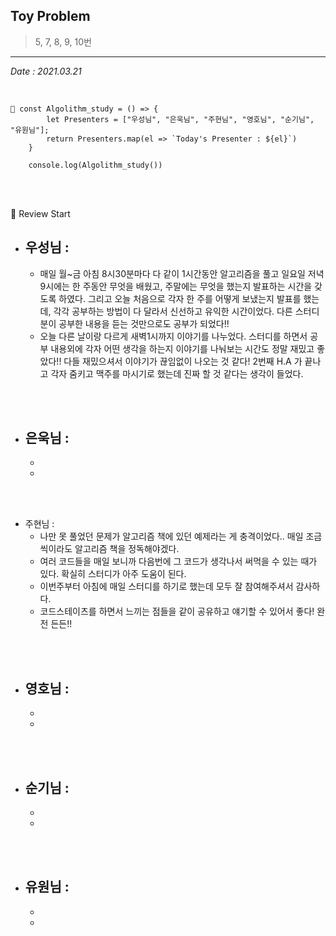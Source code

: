 ## Toy Problem

> 5, 7, 8, 9, 10번

---

_Date : 2021.03.21_

<br/>

```
📌 const Algolithm_study = () => {
        let Presenters = ["우성님", "은욱님", "주현님", "영호님", "순기님", "유원님"];
        return Presenters.map(el => `Today's Presenter : ${el}`)
    }

    console.log(Algolithm_study())
```

<br/>
<br/>

🙌 Review Start

- ## 우성님 :
  - 매일 월~금 아침 8시30분마다 다 같이 1시간동안 알고리즘을 풀고 일요일 저녁9시에는 한 주동안 무엇을 배웠고, 주말에는 무엇을 했는지 발표하는 시간을 갖도록 하였다. 그리고 오늘 처음으로 각자 한 주를 어떻게 보냈는지 발표를 했는데, 각각 공부하는 방법이 다 달라서 신선하고 유익한 시간이었다. 다른 스터디분이 공부한 내용을 듣는 것만으로도 공부가 되었다!! 
  - 오늘 다른 날이랑 다르게 새벽1시까지 이야기를 나누었다. 스터디를 하면서 공부 내용외에 각자 어떤 생각을 하는지 이야기를 나눠보는 시간도 정말 재밌고 좋았다!! 다들 재밌으셔서 이야기가 끊임없이 나오는 것 같다! 2번째 H.A 가 끝나고 각자 줌키고 맥주를 마시기로 했는데 진짜 할 것 같다는 생각이 들었다.

<br/>
<br/>

- ## 은욱님 :
  -
  -

<br/>
<br/>
  
- 주현님 :
  - 나만 못 풀었던 문제가 알고리즘 책에 있던 예제라는 게 충격이었다.. 매일 조금씩이라도 알고리즘 책을 정독해야겠다. 
  - 여러 코드들을 매일 보니까 다음번에 그 코드가 생각나서 써먹을 수 있는 때가 있다. 확실히 스터디가 아주 도움이 된다.
  - 이번주부터 아침에 매일 스터디를 하기로 했는데 모두 잘 참여해주셔서 감사하다.
  - 코드스테이츠를 하면서 느끼는 점들을 같이 공유하고 얘기할 수 있어서 좋다! 완전 든든!!

<br/>
<br/>

- ## 영호님 :
  -
  -

<br/>
<br/>

- ## 순기님 :
  -
  -

<br/>
<br/>

- ## 유원님 :
  -
  -
